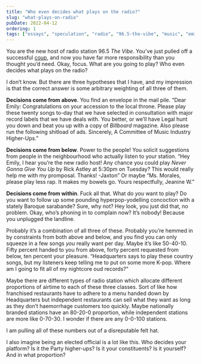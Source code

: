 ```yaml
---
title: "Who even decides what plays on the radio?"
slug: "what-plays-on-radio"
pubDate: 2022-04-12
ordering: 1
tags: ["essays", "speculation", "radio", "96.5-the-vibe", "music", "emily", "rap"]
---
```


<span class="small-caps">You are the new host</span> of radio station 96.5 _The Vibe_. You’ve just pulled off a successful [coup](/posts/2022/02/28/the-vibe/), and now you have far more responsibility than you thought you’d need. Okay, focus. What are you going to play? Who even decides what plays on the radio?

I don’t know. But there are three hypotheses that I have, and my impression is that the correct answer is some arbitrary weighting of all three of them.

**Decisions come from above**. You find an envelope in the mail pile. “Dear Emily: Congratulations on your accession to the local throne. Please play these twenty songs to-day that we have selected in consultation with major record labels that we have deals with. You better, or we’ll have Legal hunt you down and beat you up with a copy of _Billboard_ magazine. Also please run the following shitload of ads. Sincerely, A Committee of Music Industry Higher-Ups.”

**Decisions come from below**. Power to the people! You solicit suggestions from people in the neighbourhood who actually listen to your station. “Hey Emily, I hear you’re the new radio host! Any chance you could play _Never Gonna Give You Up_ by Rick Astley at 5:30pm on Tuesday? This would really help me with my promposal. Thanks! -Jaxton” Or maybe “Ms. Morales, please play less rap. It makes my bowels go. Yours respectfully, Jeanine W.”

**Decisions come from within**. Fuck all that. What do _you_ want to play? Do you want to follow up some pounding hyperpop-yodelling concoction with a stately Baroque sarabande? Sure, why not? Hey look, you just did that, no problem. Okay, who’s phoning in to complain now? It’s nobody! Because you unplugged the landline.

Probably it’s a combination of all three of these. Probably you’re hemmed in by constraints from both above and below, and you find you can only squeeze in a few songs _you_ really want per day. Maybe it’s like 50-40-10. Fifty percent handed to you from above, forty percent requested from below, ten percent your pleasure. “Headquarters says to play these country songs, but my listeners keep telling me to put on some more K-pop. Where am I going to fit all of my nightcore oud records?”

Maybe there are different types of radio station which allocate different proportions of airtime to each of these three classes. Sort of like how franchised restaurants have to adhere to a menu handed down by Headquarters but independent restaurants can sell what they want as long as they don’t haemorrhage customers too quickly. Maybe nationally branded stations have an 80-20-0 proportion, while independent stations are more like 0-70-30. I wonder if there are any 0-0-100 stations.

I am pulling all of these numbers out of a disreputable felt hat.

I also imagine being an elected official is a lot like this. Who decides your platform? Is it the Party higher-ups? Is it your constituents? Is it yourself? And in what proportion?